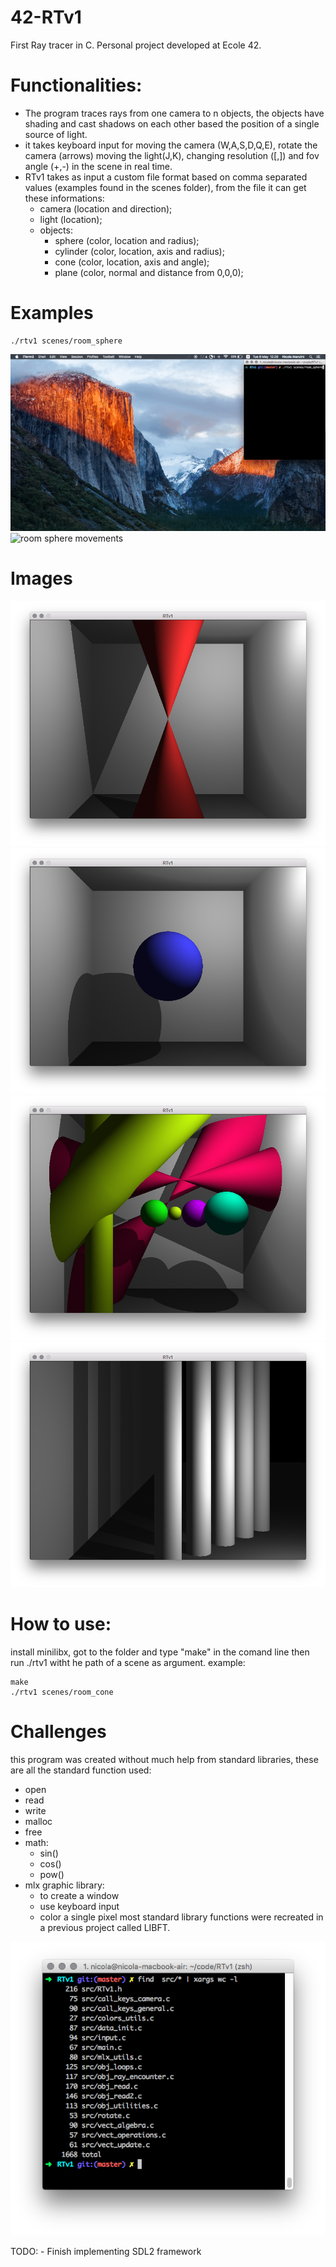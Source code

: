 # 42-RTv1
First Ray tracer in C. Personal project developed at Ecole 42.

# Functionalities:
- The program traces rays from one camera to n objects, the objects have shading and cast shadows on each other based the position of a single source of light.
- it takes keyboard input for moving the camera (W,A,S,D,Q,E), rotate the camera (arrows) moving the light(J,K), changing resolution (\[,\]) and fov angle (+,-) in the scene in real time.
- RTv1 takes as input a custom file format based on comma separated values (examples found in the scenes folder), from the file it can get these informations:
	- camera (location and direction);
	- light (location);
	- objects:
		- sphere (color, location and radius);
		- cylinder (color, location, axis and radius);
		- cone (color, location, axis and angle);
		- plane (color, normal and distance from 0,0,0);

# Examples
```
./rtv1 scenes/room_sphere
```
![room sphere light](imgs/room_sphere_light.gif)
![room sphere movements](imgs/room_sphere_movements.gif)

# Images
![room_cone](imgs/room_cone.png)
![room sphere](imgs/room_sphere.png)
![room z](imgs/room_z.png)
![wall columns](imgs/wall_columns.png)

# How to use:
install minilibx, got to the folder and type "make" in the comand line then run ./rtv1 witht he path of a scene as argument.
example:
```
make
./rtv1 scenes/room_cone
```

# Challenges
this program was created without much help from standard libraries, these are all the standard function used:
- open
- read
- write
- malloc
- free
- math:
	- sin()
	- cos()
	- pow()
- mlx graphic library:
	- to create a window
	- use keyboard input
	- color a single pixel
most standard library functions were recreated in a previous project called LIBFT.

![lines of code](imgs/lines.png)

TODO:
	- Finish implementing SDL2 framework
	
